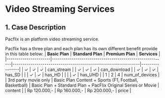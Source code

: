 # Video Streaming Services
## 1. Case Description
Pacflix is an platform video streaming service.

Pacflix has a three plan and each plan has its own different benefit provide in this table below:
| **Basic Plan**       | **Standard Plan**                                       | **Premium Plan**                                               | **Services**   |
|----------------------|---------------------------------------------------------|----------------------------------------------------------------|----------------|
| ✓                    | ✓                                                       | ✓                                                              | can_stream     |
| ✓                    | ✓                                                       | ✓                                                              | can_download   |
| ✓                    | ✓                                                       | ✓                                                              | has_SD         |
|                      | ✓                                                       | ✓                                                              | has_HD         |
|                      |                                                         | ✓                                                              | has_UHD        |
| 1                    | 2                                                       | 4                                                              | num_of_devices |
| 3rd party movie only | Basic Plan Content + Sports  (F1, Football, Basketball) | Basic Plan + Standard Plan +  PacFlix Original Series or Movie | content        |
| Rp 120.000,-         | Rp 160.000,-                                            | Rp 200.000,-                                                   | price          |
